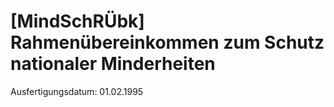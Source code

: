 # [MindSchRÜbk] Rahmenübereinkommen zum Schutz nationaler Minderheiten

Ausfertigungsdatum: 01.02.1995

 